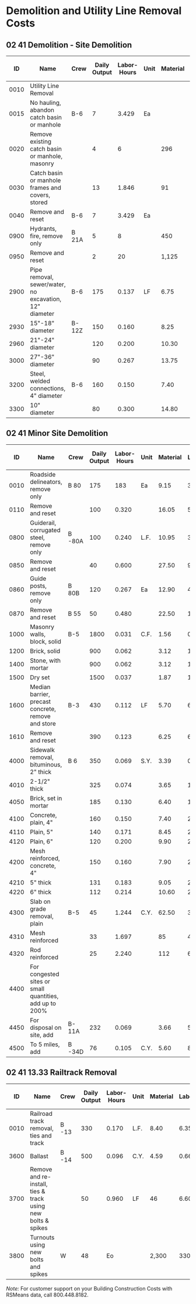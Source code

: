 # Demolition and Utility Line Removal Costs

## 02 41 Demolition - Site Demolition

| ID     | Name                                              | Crew | Daily Output | Labor-Hours | Unit | Material | Labor | Equipment | Total | Total Incl O&P |
|--------|---------------------------------------------------|-------|--------------|-------------|-------|----------|--------|-----------|--------|----------------|
| 0010   | Utility Line Removal                              |       |              |             |       |          |        |           |        |                |
| 0015   | No hauling, abandon catch basin or manhole      | B-6   | 7            | 3.429       | Ea    |          | 169    | 47        | 216    | 305            |
| 0020   | Remove existing catch basin or manhole, masonry  |       | 4            | 6           |       | 296      | 82     |           | 378    | 530            |
| 0030   | Catch basin or manhole frames and covers, stored  |       | 13           | 1.846       |       | 91       | 25.50  |           | 116.50 | 164            |
| 0040   | Remove and reset                                  | B-6   | 7            | 3.429       | Ea    |          | 169    | 47        | 216    | 305            |
| 0900   | Hydrants, fire, remove only                       | B 21A| 5            | 8           |       | 450      | 114    |           | 564    | 800            |
| 0950   | Remove and reset                                  |       | 2            | 20          |       | 1,125    | 286    |           | 1,411  | 2,000          |
| 2900   | Pipe removal, sewer/water, no excavation, 12" diameter | B-6 | 175          | 0.137       | LF    | 6.75     | 1.88   |           | 8.63   | 12.15          |
| 2930   | 15"-18" diameter                                 | B-12Z| 150          | 0.160       |       | 8.25     | 8.95   |           | 17.20  | 22             |
| 2960   | 21"-24" diameter                                 |       | 120          | 0.200       |       | 10.30    | 11.15  |           | 21.45  | 27.50          |
| 3000   | 27"-36" diameter                                 |       | 90           | 0.267       |       | 13.75    | 14.90  |           | 28.65  | 37             |
| 3200   | Steel, welded connections, 4" diameter           | B-6   | 160          | 0.150       |       | 7.40     | 2.06   |           | 9.46   | 13.30          |
| 3300   | 10" diameter                                     |       | 80           | 0.300       |       | 14.80    | 4.11   |           | 18.91  | 26.50          |

## 02 41 Minor Site Demolition

| ID     | Name                                              | Crew | Daily Output | Labor-Hours | Unit | Material | Labor | Equipment | Total | Total Incl O&P |
|--------|---------------------------------------------------|-------|--------------|-------------|-------|----------|--------|-----------|--------|----------------|
| 0010   | Roadside delineators, remove only                  | B 80  | 175          | 183         | Ea    | 9.15     | 3.10   |           | 12.25  | 17.05          |
| 0110   | Remove and reset                                   |       | 100          | 0.320       |       | 16.05    | 5.40   |           | 21.45  | 30             |
| 0800   | Guiderail, corrugated steel, remove only            | B -80A| 100          | 0.240       | L.F.  | 10.95    | 3.77   |           | 14.72  | 20.50          |
| 0850   | Remove and reset                                   |       | 40           | 0.600       |       | 27.50    | 9.45   |           | 36.95  | 51             |
| 0860   | Guide posts, remove only                            | B 80B| 120          | 0.267       | Ea    | 12.90    | 4.75   |           | 17.65  | 24.50          |
| 0870   | Remove and reset                                   | B 55  | 50           | 0.480       |       | 22.50    | 15.30  |           | 37.80  | 51             |
| 1000   | Masonry walls, block, solid                        | B-5   | 1800         | 0.031       | C.F.  | 1.56     | 0.84   |           | 2.40   | 3.24           |
| 1200   | Brick, solid                                      |       | 900          | 0.062       |       | 3.12     | 1.68   |           | 4.80   | 6.50           |
| 1400   | Stone, with mortar                                |       | 900          | 0.062       |       | 3.12     | 1.68   |           | 4.80   | 6.50           |
| 1500   | Dry set                                           |       | 1500         | 0.037       |       | 1.87     | 1.01   |           | 2.88   | 3.89           |
| 1600   | Median barrier, precast concrete, remove and store | B-3   | 430          | 0.112       | LF    | 5.70     | 6.30   |           | 12.00  | 15.40          |
| 1610   | Remove and reset                                   |       | 390          | 0.123       |       | 6.25     | 6.95   |           | 13.20  | 17             |
| 4000   | Sidewalk removal, bituminous, 2" thick             | B 6   | 350          | 0.069       | S.Y.  | 3.39     | 0.94   |           | 4.33   | 6.10           |
| 4010   | 2-1/2" thick                                      |       | 325          | 0.074       |       | 3.65     | 1.01   |           | 4.66   | 6.55           |
| 4050   | Brick, set in mortar                                |       | 185          | 0.130       |       | 6.40     | 1.78   |           | 8.18   | 11.50          |
| 4100   | Concrete, plain, 4"                                |       | 160          | 0.150       |       | 7.40     | 2.06   |           | 9.46   | 13.30          |
| 4110   | Plain, 5"                                         |       | 140          | 0.171       |       | 8.45     | 2.35   |           | 10.80  | 15.20          |
| 4120   | Plain, 6"                                         |       | 120          | 0.200       |       | 9.90     | 2.74   |           | 12.64  | 17.70          |
| 4200   | Mesh reinforced, concrete, 4"                      |       | 150          | 0.160       |       | 7.90     | 2.19   |           | 10.09  | 14.15          |
| 4210   | 5" thick                                          |       | 131          | 0.183       |       | 9.05     | 2.51   |           | 11.56  | 16.20          |
| 4220   | 6" thick                                          |       | 112          | 0.214       |       | 10.60    | 2.94   |           | 13.54  | 19             |
| 4300   | Slab on grade removal, plain                        | B-5   | 45           | 1.244       | C.Y.  | 62.50    | 33.50  |           | 96     | 130            |
| 4310   | Mesh reinforced                                    |       | 33           | 1.697       |       | 85       | 46     |           | 131    | 178            |
| 4320   | Rod reinforced                                     |       | 25           | 2.240       |       | 112      | 60.50  |           | 172.50 | 234            |
| 4400   | For congested sites or small quantities, add up to 200% |       |       |             |       |          |        |           |        |                |
| 4450   | For disposal on site, add                         | B-11A| 232          | 0.069       |       | 3.66     | 5.80   |           | 9.46   | 11.85          |
| 4500   | To 5 miles, add                                  | B -34D| 76           | 0.105       | C.Y.  | 5.60     | 8.85   |           | 14.45  | 18.05          |

## 02 41 13.33 Railtrack Removal

| ID     | Name                                              | Crew | Daily Output | Labor-Hours | Unit | Material | Labor | Equipment | Total | Total Incl O&P |
|--------|---------------------------------------------------|-------|--------------|-------------|-------|----------|--------|-----------|--------|----------------|
| 0010   | Railroad track removal, ties and track             | B -13 | 330          | 0.170       | L.F.  | 8.40     | 6.35   |           | 14.75  | 19.50          |
| 3600   | Ballast                                           | B -14 | 500          | 0.096       | C.Y.  | 4.59     | 0.66   |           | 5.25   | 7.55           |
| 3700   | Remove and re-install, ties & track using new bolts & spikes |       | 50           | 0.960       | LF    | 46       | 6.60   |           | 52.60  | 76             |
| 3800   | Turnouts using new bolts and spikes                | W     | 48           | Eo          |       | 2,300    | 330    |           | 2,630  | 3,775          |

*Note:* For customer support on your Building Construction Costs with RSMeans data, call 800.448.8182.